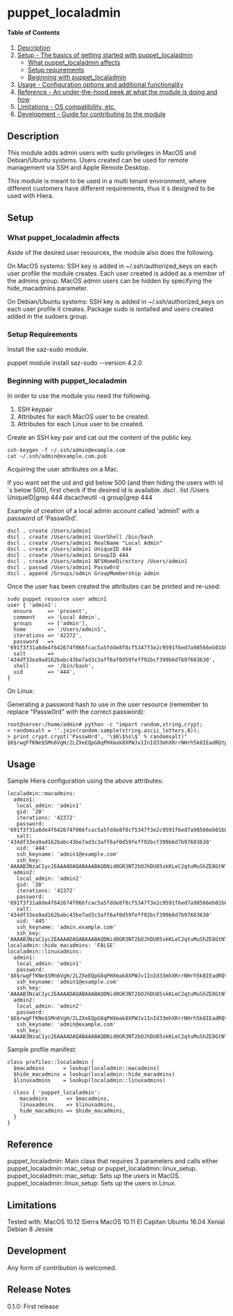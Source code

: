 # puppet_localadmin

#### Table of Contents

1. [Description](#description)
1. [Setup - The basics of getting started with puppet_localadmin](#setup)
    * [What puppet_localadmin affects](#what-puppet_localadmin-affects)
    * [Setup requirements](#setup-requirements)
    * [Beginning with puppet_localadmin](#beginning-with-puppet_localadmin)
1. [Usage - Configuration options and additional functionality](#usage)
1. [Reference - An under-the-hood peek at what the module is doing and how](#reference)
1. [Limitations - OS compatibility, etc.](#limitations)
1. [Development - Guide for contributing to the module](#development)

## Description

This module adds admin users with sudo privileges in MacOS and Debian/Ubuntu systems. Users created can be used for remote management 
via SSH and Apple Remote Desktop.

This module is meant to be used in a multi tenant environment, where different customers have different requirements, thus it´s designed 
to be used with Hiera.

## Setup

### What puppet_localadmin affects

Aside of the desired user resources, the module also does the following.

On MacOS systems:
SSH key is added in ~/.ssh/authorized_keys on each user profile the module creates.
Each user created is added as a member of the admins group.
MacOS admin users can be hidden by specifying the hide_macadmins parameter.  

On Debian/Ubuntu systems:
SSH key is added in ~/.ssh/authorized_keys on each user profile it creates.
Package sudo is isntalled and users created added in the sudoers group.

### Setup Requirements

Install the saz-sudo module.

puppet module install saz-sudo --version 4.2.0

### Beginning with puppet_localadmin

In order to use the module you need the following.
1. SSH keypair
2. Attributes for each MacOS user to be created.
3. Attributes for each Linux user to be created.
 
Create an SSH key pair and cat out the content of the public key. 

```
ssh-keygen -f ~/.ssh/admin@example.com
cat ~/.ssh/admin@example.com.pub
```

Acquiring the user attributes on a Mac.

If you want set the uid and gid below 500 (and then hiding the users with id´s below 500), first check if the desired id is available.
dscl . list /Users UniqueID|grep 444
dscacheutil -q group|grep 444

Example of creation of a local admin account called 'admin1' with a password of 'Passw0rd'.

```
dscl . create /Users/admin1
dscl . create /Users/admin1 UserShell /bin/bash 
dscl . create /Users/admin1 RealName "Local Admin"
dscl . create /Users/admin1 UniqueID 444
dscl . create /Users/admin1 GroupID 444
dscl . create /Users/admin1 NFSHomeDirectory /Users/admin1
dscl . passwd /Users/admin1 Passw0rd
dscl . append /Groups/admin GroupMembership admin
```

Once the user has been created the attributes can be printed and re-used:

```
sudo puppet resource user admin1
user { 'admin1':
  ensure     => 'present',
  comment    => 'Local Admin',
  groups     => ['admin'],
  home       => '/Users/admin1',
  iterations => '42372',
  password   => '691f3f31a8de4f642674f066fcac5a5fdde8f8cf5347f3e2c9591f6ed7a98566eb01b8d03e52501881ef80613751a1ccbcc4f4305d0caa0ddaae0003280c93f1ebbcb11e2a7c7bd5aa69e88e097142472556fc3aa97efa8944ad71d9d419e9143cf3ea69cdf8fdf679e829bf7bd1b0b17749432013a6a20c6c6fe70bef6dce1d',
  salt       => '434df33ea9ad162babc43be7ad3c3aff6af0d59feff92bcf399b6d7b97603630',
  shell      => '/bin/bash',
  uid        => '444',
}
```

On Linux:

Generating a password hash to use in the user resource (remember to replace "Passw0rd" with the correct password):

```
root@server:/home/admin# python -c "import random,string,crypt;
> randomsalt = ''.join(random.sample(string.ascii_letters,8));
> print crypt.crypt('Passw0rd', '\$6\$%s\$' % randomsalt)"
$6$rwgFfKNe$SMn6VgH/2LZXeEQpG8qPHXmak8XPWJv1InId33mhXRrrNHrh5k8IEadRQtpg.mqghQQrPCucKZ2HSkIDPC7rZ.
```

## Usage

Sample Hiera configuration using the above attributes:

```
localadmin::macadmins:
  admin1:
   local_admin: 'admin1'
   gid: '20'
   iterations: '42372'
   password: '691f3f31a8de4f642674f066fcac5a5fdde8f8cf5347f3e2c9591f6ed7a98566eb01b8d03e52501881ef80613751a1ccbcc4f4305d0caa0ddaae0003280c93f1ebbcb11e2a7c7bd5aa69e88e097142472556fc3aa97efa8944ad71d9d419e9143cf3ea69cdf8fdf679e829bf7bd1b0b17749432013a6a20c6c6fe70bef6dce1d'
   salt: '434df33ea9ad162babc43be7ad3c3aff6af0d59feff92bcf399b6d7b97603630'
   uid: '444'
   ssh_keyname: 'admin1@example.com'
   ssh_key: 'AAAAB3NzaC1yc2EAAAADAQABAAABAQDNid0GR3NT2bOJhDU85skKLeC2qtuMuShZE8GtNTkR1S2a0wzt1IWKgf+L6wNG/+Z7FNX3THQsywEKguHpidyMl6pr2CPnnraNe/PS1XYlc0BeyZ7qwPWCqg9DxjtpKfKhQ0vGAZwcw/tExcVFQ5tL+jMevKYi6H+CdzgbY03p1md6Qdxw48aPBpARHmx/mKcNlbSbbR14mXyQI1sFhQheYniU6UJUNPL5+12LCPmdCbn2uoxoTKafHkCy7g4er58MgceszO9znpYOBFgr7lwTlR38DYczklaq1+cZi2eXM9/ZR1v0G6tZtNi9jgG1ZWr1V/5j0CWNOOBKGTNKWdw1'
  admin2:
   local_admin: 'admin2'
   gid: '20'
   iterations: '42372'
   password: '691f3f31a8de4f642674f066fcac5a5fdde8f8cf5347f3e2c9591f6ed7a98566eb01b8d03e52501881ef80613751a1ccbcc4f4305d0caa0ddaae0003280c93f1ebbcb11e2a7c7bd5aa69e88e097142472556fc3aa97efa8944ad71d9d419e9143cf3ea69cdf8fdf679e829bf7bd1b0b17749432013a6a20c6c6fe70bef6dce1d'
   salt: '434df33ea9ad162babc43be7ad3c3aff6af0d59feff92bcf399b6d7b97603630'
   uid: '445'
   ssh_keyname: 'admin.example.com'
   ssh_key: 'AAAAB3NzaC1yc2EAAAADAQABAAABAQDNid0GR3NT2bOJhDU85skKLeC2qtuMuShZE8GtNTkR1S2a0wzt1IWKgf+L6wNG/+Z7FNX3THQsywEKguHpidyMl6pr2CPnnraNe/PS1XYlc0BeyZ7qwPWCqg9DxjtpKfKhQ0vGAZwcw/tExcVFQ5tL+jMevKYi6H+CdzgbY03p1md6Qdxw48aPBpARHmx/mKcNlbSbbR14mXyQI1sFhQheYniU6UJUNPL5+12LCPmdCbn2uoxoTKafHkCy7g4er58MgceszO9znpYOBFgr7lwTlR38DYczklaq1+cZi2eXM9/ZR1v0G6tZtNi9jgG1ZWr1V/5j0CWNOOBKGTNKWdw1'
localadmin::hide_macadmins: 'FALSE'
localadmin::linuxadmins:
  admin1: 
   local_admin: 'admin1'
   password: '$6$rwgFfKNe$SMn6VgH/2LZXeEQpG8qPHXmak8XPWJv1InId33mhXRrrNHrh5k8IEadRQtpg.mqghQQrPCucKZ2HSkIDPC7rZ.'
   ssh_keyname: 'admin1@example.com'
   ssh_key: 'AAAAB3NzaC1yc2EAAAADAQABAAABAQDNid0GR3NT2bOJhDU85skKLeC2qtuMuShZE8GtNTkR1S2a0wzt1IWKgf+L6wNG/+Z7FNX3THQsywEKguHpidyMl6pr2CPnnraNe/PS1XYlc0BeyZ7qwPWCqg9DxjtpKfKhQ0vGAZwcw/tExcVFQ5tL+jMevKYi6H+CdzgbY03p1md6Qdxw48aPBpARHmx/mKcNlbSbbR14mXyQI1sFhQheYniU6UJUNPL5+12LCPmdCbn2uoxoTKafHkCy7g4er58MgceszO9znpYOBFgr7lwTlR38DYczklaq1+cZi2eXM9/ZR1v0G6tZtNi9jgG1ZWr1V/5j0CWNOOBKGTNKWdw1'
  admin2:
   local_admin: 'admin2'
   password: '$6$rwgFfKNe$SMn6VgH/2LZXeEQpG8qPHXmak8XPWJv1InId33mhXRrrNHrh5k8IEadRQtpg.mqghQQrPCucKZ2HSkIDPC7rZ.'
   ssh_keyname: 'admin@example.com'
   ssh_key: 'AAAAB3NzaC1yc2EAAAADAQABAAABAQDNid0GR3NT2bOJhDU85skKLeC2qtuMuShZE8GtNTkR1S2a0wzt1IWKgf+L6wNG/+Z7FNX3THQsywEKguHpidyMl6pr2CPnnraNe/PS1XYlc0BeyZ7qwPWCqg9DxjtpKfKhQ0vGAZwcw/tExcVFQ5tL+jMevKYi6H+CdzgbY03p1md6Qdxw48aPBpARHmx/mKcNlbSbbR14mXyQI1sFhQheYniU6UJUNPL5+12LCPmdCbn2uoxoTKafHkCy7g4er58MgceszO9znpYOBFgr7lwTlR38DYczklaq1+cZi2eXM9/ZR1v0G6tZtNi9jgG1ZWr1V/5j0CWNOOBKGTNKWdw1'
```

Sample profile manifest:

```
class profiles::localadmin {
  $macadmins      = lookup(localadmin::macadmins)
  $hide_macadmins = lookup(localadmin::hide_macadmins)
  $linuxadmins    = lookup(localadmin::linuxadmins)
   
  class { 'puppet_localadmin':  
    macadmins      => $macadmins,
    linuxadmins    => $linuxadmins,
    hide_macadmins => $hide_macadmins,
  }
}
```

## Reference

puppet_localadmin: Main class that requires 3 parameters and calls either puppet_localadmin::mac_setup or puppet_localadmin::linux_setup.
puppet_localadmin::mac_setup: Sets up the users in MacOS.
puppet_localadmin::linux_setup: Sets up the users in Linux.

## Limitations

Tested with:
MacOS 10.12 Sierra
MacOS 10.11 El Capitan
Ubuntu 16.04 Xenial
Debian 8 Jessie

## Development

Any form of contribution is welcomed.

## Release Notes

0.1.0: First release
